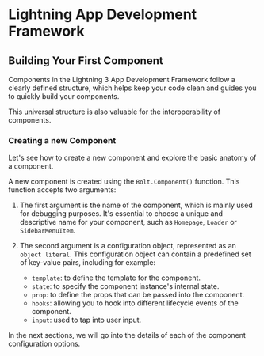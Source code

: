 # Lightning App Development Framework

## Building Your First Component

Components in the Lightning 3 App Development Framework follow a clearly defined structure, which helps keep your code clean and guides you to quickly build your components.

This universal structure is also valuable for the interoperability of components.


### Creating a new Component

Let's see how to create a new component and explore the basic anatomy of a component.

A new component is created using the `Bolt.Component()` function. This function accepts two arguments:

1. The first argument is the name of the component, which is mainly used for debugging purposes. It's essential to choose a unique and descriptive name for your component, such as `Homepage`, `Loader` or `SidebarMenuItem`.

2. The second argument is a configuration object, represented as an `object literal`. This configuration object can contain a predefined set of key-value pairs, including for example:

   - `template`: to define the template for the component.
   - `state`: to specify the component instance's internal state.
   - `prop`: to define the props that can be passed into the component.
   - `hooks`: allowing you to hook into different lifecycle events of the component.
   - `input`: used to tap into user input.

In the next sections, we will go into the details of each of the component configuration options.

